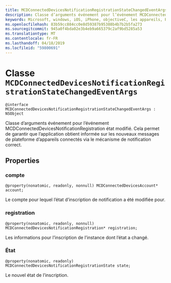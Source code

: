 ```yaml
---
title: MCDConnectedDevicesNotificationRegistrationStateChangedEventArgs
description: Classe d’arguments événement pour l’événement MCDConnectedDevicesNotificationRegistration état modifié.
keywords: Microsoft, windows, iOS, iPhone, objectiveC, les appareils, Project Rome connectés
ms.openlocfilehash: 83b59cc884cc0e8d59387b95388b4b7b2b5fa273
ms.sourcegitcommit: 945a0f4bda02e3b4eb9a665379c2af9bd5285a53
ms.translationtype: MT
ms.contentlocale: fr-FR
ms.lasthandoff: 04/18/2019
ms.locfileid: "59800691"
---
```

# <a name="class-mcdconnecteddevicesnotificationregistrationstatechangedeventargs"></a>Classe `MCDConnectedDevicesNotificationRegistrationStateChangedEventArgs` 

```
@interface MCDConnectedDevicesNotificationRegistrationStateChangedEventArgs : NSObject
```  
Classe d’arguments événement pour l’événement MCDConnectedDevicesNotificationRegistration état modifié. Cela permet de garantir que l’application obtient informée sur les nouveaux messages de plateforme d’appareils connectés via le mécanisme de notification correct.

## <a name="properties"></a>Properties

### <a name="account"></a>compte
`@property(nonatomic, readonly, nonnull) MCDConnectedDevicesAccount* account;`

Le compte pour lequel l’état d’inscription de notification a été modifiée pour.

### <a name="registration"></a>registration
`@property(nonatomic, readonly, nonnull) MCDConnectedDevicesNotificationRegistration* registration;`

Les informations pour l’inscription de l’instance dont l’état a changé.

### <a name="state"></a>État
`@property(nonatomic, readonly) MCDConnectedDevicesNotificationRegistrationState state;`

Le nouvel état de l’inscription.